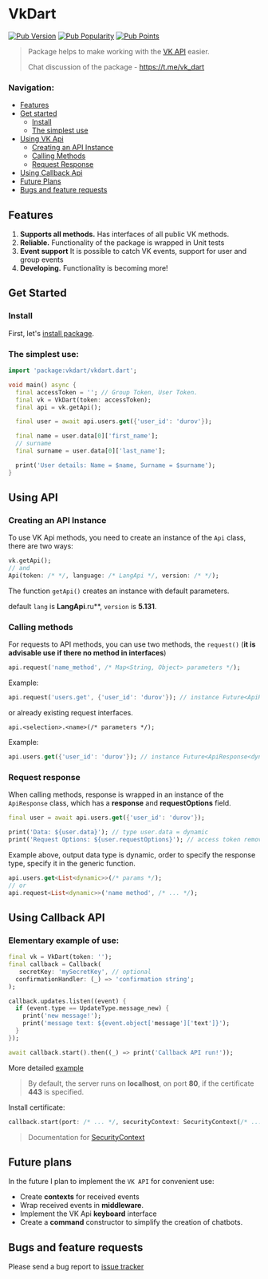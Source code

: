 # VkDart

[![Pub Version](https://img.shields.io/pub/v/vkdart?style=flat-square)](https://pub.dev/packages/vkdart)
[![Pub Popularity](https://img.shields.io/pub/popularity/vkdart?style=flat-square)](https://pub.dev/packages/vkdart)
[![Pub Points](https://img.shields.io/pub/points/vkdart?style=flat-square)](https://pub.dev/packages/vkdart)

> Package helps to make working with the [VK API](https://dev.vk.com/) easier.
>
> Chat discussion of the package - https://t.me/vk_dart

### Navigation: 
- [Features](#features)
- [Get started](#get-started)
  - [Install](#install)
  - [The simplest use](#the-simplest-use)
- [Using VK Api](#using-api)
  - [Creating an API Instance](#creating-an-api-instance)
  - [Calling Methods](#calling-methods)
  - [Request Response](#request-response)
- [Using Callback Api](#using-callback-api)
- [Future Plans](#future-plans)
- [Bugs and feature requests](#bugs-and-feature-requests)

## Features
1. **Supports all methods.** Has interfaces of all public VK methods.
2. **Reliable.** Functionality of the package is wrapped in Unit tests 
3. **Event support** It is possible to catch VK events, support for user and group events
4. **Developing.** Functionality is becoming more!

## Get Started

### Install 
First, let's [install package](https://pub.dev/packages/vkdart/install).

### The simplest use:

```dart
import 'package:vkdart/vkdart.dart';

void main() async {
  final accessToken = ''; // Group Token, User Token.
  final vk = VkDart(token: accessToken);
  final api = vk.getApi();

  final user = await api.users.get({'user_id': 'durov'});

  final name = user.data[0]['first_name'];
  // surname
  final surname = user.data[0]['last_name'];

  print('User details: Name = $name, Surname = $surname');
}

```

## Using API

### Creating an API Instance

To use VK Api methods, you need to create an instance of the `Api` class, there are two ways:
```dart
vk.getApi();
// and
Api(token: /* */, language: /* LangApi */, version: /* */);
```
The function `getApi()` creates an instance with default parameters.

default `lang` is **LangApi**.ru**, `version` is **5.131**.

### Calling methods

For requests to API methods, you can use two methods, the `request()` (**it is advisable use if there no method in interfaces**)
```dart
api.request('name_method', /* Map<String, Object> parameters */);
```

Example:
```dart
api.request('users.get', {'user_id': 'durov'}); // instance Future<ApiResponse<dynamic>>
```

or already existing request interfaces.

```text
api.<selection>.<name>(/* parameters */);
```

Example:
```dart
api.users.get({'user_id': 'durov'}); // instance Future<ApiResponse<dynamic>>
```

### Request response

When calling methods, response is wrapped in an instance of the `ApiResponse` class, which has a **response** and **requestOptions** field.
```dart
final user = await api.users.get({'user_id': 'durov'});

print('Data: ${user.data}'); // type user.data = dynamic
print('Request Options: ${user.requestOptions}'); // access token remove!
```

Example above, output data type is dynamic, order to specify the response type, specify it in the generic function.
```dart
api.users.get<List<dynamic>>(/* params */);
// or
api.request<List<dynamic>>('name method', /* ... */);
```

## Using Callback API
### Elementary example of use:
```dart
final vk = VkDart(token: '');
final callback = Callback(
   secretKey: 'mySecretKey', // optional
  confirmationHandler: (_) => 'confirmation string';
);

callback.updates.listen((event) {
  if (event.type == UpdateType.message_new) {
    print('new message!');
    print('message text: ${event.object['message']['text']}');
  }
});

await callback.start().then((_) => print('Callback API run!'));
```
More detailed [example](https://github.com/swedesjs/vkdart/blob/master/example/callback_usage.dart)

> By default, the server runs on **localhost**, on port **80**, if the certificate **443** is specified.

Install certificate:

```dart
callback.start(port: /* ... */, securityContext: SecurityContext(/* ... */));
```
> Documentation for [SecurityContext](https://api.dart.dev/be/137752/dart-io/SecurityContext-class.html)

## Future plans
In the future I plan to implement the `VK API` for convenient use:

- Create **contexts** for received events
- Wrap received events in **middleware**.
- Implement the VK Api **keyboard** interface
- Create a **command** constructor to simplify the creation of chatbots.

## Bugs and feature requests

Please send a bug report to [issue tracker](https://github.com/swedesjs/vkdart/issues)

